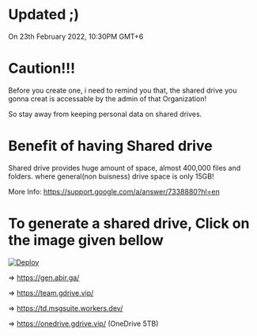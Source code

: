 # Updated ;)
On 23th February 2022, 10:30PM GMT+6
# Caution!!!
Before you create one, i need to remind you that, the shared drive you gonna creat is accessable by the admin of that Organization!

So stay away from keeping personal data on shared drives.
# Benefit of having Shared drive
Shared drive provides huge amount of space, almost 400,000 files and folders.
where general(non buisness) drive space is only 15GB!

More Info: https://support.google.com/a/answer/7338880?hl=en
# To generate a shared drive, Click on the image given bellow
[![Deploy](https://cdn.jsdelivr.net/gh/devillD/Shared-Drive-Creator/Shared-Drive-Creator.png)](https://gen.abir.ga/)

=> https://gen.abir.ga/

=> https://team.gdrive.vip/

=> https://td.msgsuite.workers.dev/

=> https://onedrive.gdrive.vip/ (OneDrive 5TB)
